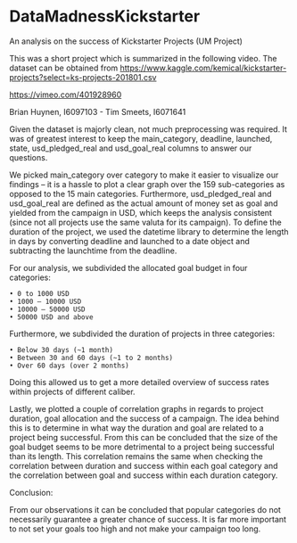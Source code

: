 # DataMadnessKickstarter
An analysis on the success of Kickstarter Projects (UM Project)

This was a short project which is summarized in the following video. The dataset can be obtained from https://www.kaggle.com/kemical/kickstarter-projects?select=ks-projects-201801.csv

https://vimeo.com/401928960 

Brian Huynen, I6097103 - Tim Smeets, I6071641

Given the dataset is majorly clean, not much preprocessing was required. It was of greatest interest to keep the main_category, deadline, launched, state, usd_pledged_real and usd_goal_real columns to answer our questions.

We picked main_category over category to make it easier to visualize our findings – it is a hassle to plot a clear graph over the 159 sub-categories as opposed to the 15 main categories. Furthermore, usd_pledged_real and usd_goal_real are defined as the actual amount of money set as goal and yielded from the campaign in USD, which keeps the analysis consistent (since not all projects use the same valuta for its campaign). To define the duration of the project, we used the datetime library to determine the length in days by converting deadline and launched to a date object and subtracting the launchtime from the deadline.

For our analysis, we subdivided the allocated goal budget in four categories:

    • 0 to 1000 USD
    • 1000 – 10000 USD
    • 10000 – 50000 USD
    • 50000 USD and above

Furthermore, we subdivided the duration of projects in three categories:

    • Below 30 days (~1 month)
    • Between 30 and 60 days (~1 to 2 months)
    • Over 60 days (over 2 months)

Doing this allowed us to get a more detailed overview of success rates within projects of different caliber.

Lastly, we plotted a couple of correlation graphs in regards to project duration, goal allocation and the success of a campaign. The idea behind this is to determine in what way the duration and goal are related to a project being successful. From this can be concluded that the size of the goal budget seems to be more detrimental to a project being successful than its length. This correlation remains the same when checking the correlation between duration and success within each goal category and the correlation between goal and success within each duration category.

Conclusion:

From our observations it can be concluded that popular categories do not necessarily guarantee a greater chance of success. It is far more important to not set your goals too high and not make your campaign too long.
